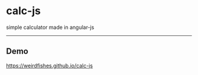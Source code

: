 # calc-js
simple calculator made in angular-js

----
Demo
----

https://weirdfishes.github.io/calc-js
